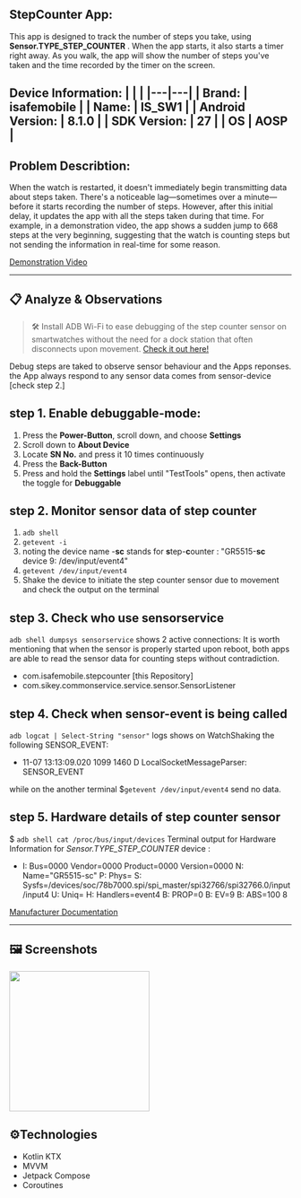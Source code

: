 ## StepCounter App:
This app is designed to track the number of steps you take, using **Sensor.TYPE_STEP_COUNTER** . When the app starts, it also starts a timer right away. As you walk, the app will show the number of steps you've taken and the time recorded by the timer on the screen.

 **Device Information**:
| | |
|---|---|
| **Brand:** | isafemobile |
| **Name:** | IS_SW1 |
| **Android Version:** | 8.1.0 |
| **SDK Version:** | 27 |
| **OS** | AOSP |
 ----
## Problem Describtion:
When the watch is restarted, it doesn't immediately begin transmitting data about steps taken. There's a noticeable lag—sometimes over a minute—before it starts recording the number of steps. However, after this initial delay, it updates the app with all the steps taken during that time. For example, in a demonstration video, the app shows a sudden jump to 668 steps at the very beginning, suggesting that the watch is counting steps but not sending the information in real-time for some reason.

[Demonstration Video](https://www.youtube.com/watch?v=5bo2tUn3BNs)

 ----
## 📋 Analyze & Observations 

>🛠️ Install ADB Wi-Fi to ease debugging of the step counter sensor on smartwatches without the need for a dock station that often disconnects upon movement. [Check it out here!](https://plugins.jetbrains.com/plugin/14969-adb-wi-fi)
 
Debug steps are taked to observe sensor behaviour and the Apps reponses. the App always respond to any sensor data comes from sensor-device [check step 2.] 

 
## step 1. Enable debuggable-mode:

1. Press the **Power-Button**, scroll down, and choose **Settings**
2. Scroll down to **About Device**
3. Locate **SN No.** and press it 10 times continuously
4. Press the **Back-Button**
5. Press and hold the **Settings** label until "TestTools" opens, then activate the toggle for **Debuggable**
   

 
## step 2. Monitor sensor data of step counter
 
1. ```adb shell```
2. ```getevent -i```
3. noting the device name -**sc** stands for **s**tep-**c**ounter :
 "GR5515-**sc** device 9: /dev/input/event4"
4. ``` getevent /dev/input/event4 ```
5. Shake the device to initiate the step counter sensor due to movement and check the output on the terminal

 
## step 3. Check who use sensorservice
  
```adb shell dumpsys sensorservice```
shows 2 active connections:
It is worth mentioning that when the sensor is properly started upon reboot, both apps are able to read the sensor data for counting steps without contradiction.
 - com.isafemobile.stepcounter [this Repository]
 - com.sikey.commonservice.service.sensor.SensorListener 

## step 4. Check when sensor-event is being called

 ```adb logcat | Select-String "sensor"```
logs shows on WatchShaking the following SENSOR_EVENT:
- 11-07 13:13:09.020  1099  1460 D LocalSocketMessageParser: SENSOR_EVENT

while on the another terminal
$``` getevent /dev/input/event4 ``` send no data. 

## step 5. Hardware details of step counter sensor

$ ````adb shell cat /proc/bus/input/devices````
Terminal output for Hardware Information for *Sensor.TYPE_STEP_COUNTER* device :
-  I: Bus=0000 Vendor=0000 Product=0000 Version=0000
N: Name="GR5515-sc"
P: Phys=
S: Sysfs=/devices/soc/78b7000.spi/spi_master/spi32766/spi32766.0/input/input4
U: Uniq=
H: Handlers=event4
B: PROP=0
B: EV=9
B: ABS=100 8

[Manufacturer Documentation](https://invensense.tdk.com/wp-content/uploads/2023/05/an-000271-icm-42607x-icm-42670x-apex-motion-functions-description-and-usage.pdf)

 ----
 
## 🖼️ Screenshots

<img src="/demo/screenshot_379.png" width="250"/> 

## ⚙️Technologies

- Kotlin KTX
- MVVM
- Jetpack Compose 
- Coroutines




  

